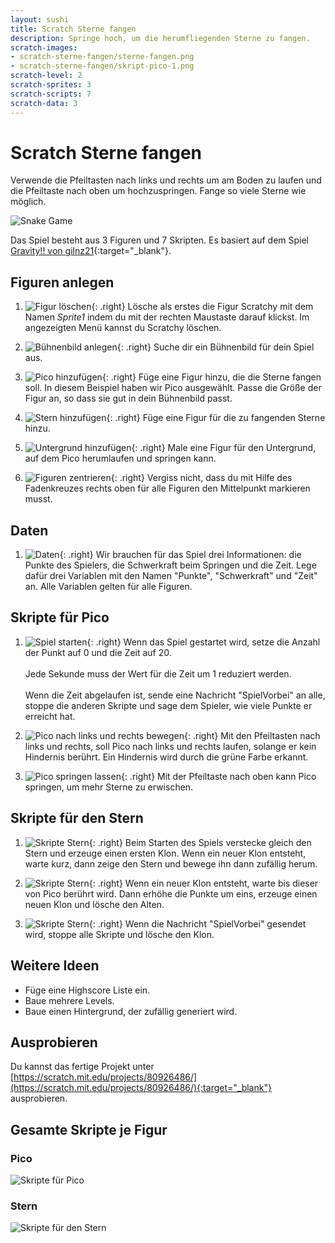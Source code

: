 ```yaml
---
layout: sushi
title: Scratch Sterne fangen
description: Springe hoch, um die herumfliegenden Sterne zu fangen.
scratch-images:
- scratch-sterne-fangen/sterne-fangen.png
- scratch-sterne-fangen/skript-pico-1.png
scratch-level: 2
scratch-sprites: 3
scratch-scripts: 7
scratch-data: 3
---
```


# Scratch Sterne fangen

Verwende die Pfeiltasten nach links und rechts um am Boden zu laufen und die Pfeiltaste nach oben um hochzuspringen. 
Fange so viele Sterne wie möglich.

<p class="center"><img alt="Snake Game" src="scratch-sterne-fangen/sterne-fangen.png" /></p>

Das Spiel besteht aus 3 Figuren und 7 Skripten. Es basiert auf dem Spiel [Gravity!! von gilnz21](https://scratch.mit.edu/projects/63121636/){:target="_blank"}.

## Figuren anlegen

1. ![Figur löschen](scratch-sterne-fangen/figur-loeschen.png){: .right}
Lösche als erstes die Figur Scratchy mit dem Namen *Sprite1* indem du mit der rechten Maustaste darauf klickst. 
Im angezeigten Menü kannst du Scratchy löschen.

1. ![Bühnenbild anlegen](scratch-sterne-fangen/buehnenbild-anlegen.png){: .right}
Suche dir ein Bühnenbild für dein Spiel aus.

1. ![Pico hinzufügen](scratch-sterne-fangen/figur-pico.png){: .right}
Füge eine Figur hinzu, die die Sterne fangen soll. In diesem Beispiel haben wir Pico ausgewählt. 
Passe die Größe der Figur an, so dass sie gut in dein Bühnenbild passt.

1. ![Stern hinzufügen](scratch-sterne-fangen/figur-stern.png){: .right}
Füge eine Figur für die zu fangenden Sterne hinzu.

1. ![Untergrund hinzufügen](scratch-sterne-fangen/figur-untergrund.png){: .right}
Male eine Figur für den Untergrund, auf dem Pico herumlaufen und springen kann.

1. ![Figuren zentrieren](scratch-sterne-fangen/figur-zentrieren.png){: .right}
Vergiss nicht, dass du mit Hilfe des Fadenkreuzes rechts oben für alle Figuren den Mittelpunkt markieren musst.

## Daten

1. ![Daten](scratch-sterne-fangen/daten.png){: .right}
Wir brauchen für das Spiel drei Informationen: die Punkte des Spielers, die Schwerkraft beim Springen und die Zeit. 
Lege dafür drei Variablen mit den Namen "Punkte", "Schwerkraft" und "Zeit" an. Alle Variablen gelten für alle Figuren.

## Skripte für Pico

1. ![Spiel starten](scratch-sterne-fangen/skript-pico-1.png){: .right}
Wenn das Spiel gestartet wird, setze die Anzahl der Punkt auf 0 und die Zeit auf 20.<br/><br/>
Jede Sekunde muss der Wert für die Zeit um 1 reduziert werden.<br/><br/>
Wenn die Zeit abgelaufen ist, sende eine Nachricht "SpielVorbei" an alle, stoppe die anderen Skripte und sage dem Spieler, wie viele Punkte er erreicht hat.

1. ![Pico nach links und rechts bewegen](scratch-sterne-fangen/skript-pico-2.png){: .right}
Mit den Pfeiltasten nach links und rechts, soll Pico nach links und rechts laufen, solange er kein Hindernis berührt. 
Ein Hindernis wird durch die grüne Farbe erkannt.

1. ![Pico springen lassen](scratch-sterne-fangen/skript-pico-3.png){: .right}
Mit der Pfeiltaste nach oben kann Pico springen, um mehr Sterne zu erwischen.
  
## Skripte für den Stern

1. ![Skripte Stern](scratch-sterne-fangen/skript-stern-1.png){: .right}
Beim Starten des Spiels verstecke gleich den Stern und erzeuge einen ersten Klon. Wenn ein neuer Klon entsteht, warte kurz, dann zeige den Stern und bewege ihn dann zufällig herum.

1. ![Skripte Stern](scratch-sterne-fangen/skript-stern-2.png){: .right}
Wenn ein neuer Klon entsteht, warte bis dieser von Pico berührt wird. Dann erhöhe die Punkte um eins, erzeuge einen neuen Klon und lösche den Alten.

1. ![Skripte Stern](scratch-sterne-fangen/skript-stern-3.png){: .right}
Wenn die Nachricht "SpielVorbei" gesendet wird, stoppe alle Skripte und lösche den Klon.
	
## Weitere Ideen

* Füge eine Highscore Liste ein.
* Baue mehrere Levels.
* Baue einen Hintergrund, der zufällig generiert wird.

## Ausprobieren

Du kannst das fertige Projekt unter [https://scratch.mit.edu/projects/80926486/](https://scratch.mit.edu/projects/80926486/){:target="_blank"} ausprobieren.

## Gesamte Skripte je Figur

### Pico

![Skripte für Pico](scratch-sterne-fangen/skripte-pico.png)

### Stern

![Skripte für den Stern](scratch-sterne-fangen/skripte-stern.png)